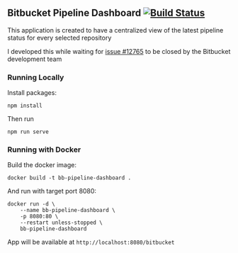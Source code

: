 ## Bitbucket Pipeline Dashboard [![Build Status](https://travis-ci.com/sweetim/bitbucket_pipeline_dashboard.svg?branch=master)](https://travis-ci.com/sweetim/bitbucket_pipeline_dashboard)

This application is created to have a centralized view of the latest pipeline status for every selected repository

I developed this while waiting for [issue #12765](https://bitbucket.org/site/master/issues/12765/pipeline-wallboards) to be closed by the Bitbucket development team

### Running Locally

Install packages:

`npm install`

Then run

`npm run serve`

### Running with Docker

Build the docker image:

`docker build -t bb-pipeline-dashboard .`

And run with target port 8080:

```
docker run -d \
    --name bb-pipeline-dashboard \
    -p 8080:80 \
    --restart unless-stopped \
    bb-pipeline-dashboard
```

App will be available at `http://localhost:8080/bitbucket`
